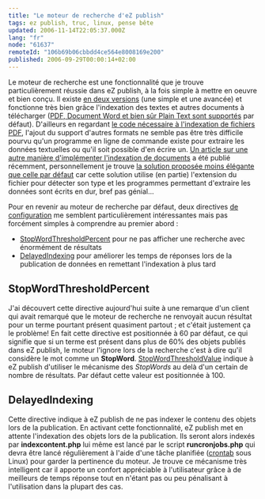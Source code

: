 ```yaml
---
title: "Le moteur de recherche d'eZ publish"
tags: ez publish, truc, linux, pense bête
updated: 2006-11-14T22:05:37.000Z
lang: "fr"
node: "61637"
remoteId: "106b69b06cbbdd4ce564e8008169e200"
published: 2006-09-29T00:00:14+02:00
---
```

 
Le moteur de recherche est une fonctionnalité que je trouve particulièrement réussie dans eZ publish, à la fois simple à mettre en oeuvre et bien conçu. Il existe [en deux versions](http://ez.no/doc/ez_publish/technical_manual/3_8/features/search_engine) (une simple et une avancée) et fonctionne très bien grâce l'indexation des textes et autres documents à télécharger ([PDF, Document Word et bien sûr Plain Text sont supportés](http://ez.no/products/ez_publish/documentation/configuration/configuration/search_engine/configuring_binary_file_indexing) par défaut). D'ailleurs en regardant [le code nécessaire à l'indexation de fichiers PDF](http://pubsvn.ez.no/websvn/filedetails.php?repname=nextgen&amp;path=/release/3.8.4/kernel/classes/datatypes/ezbinaryfile/plugins/ezpdfparser.php&amp;rev=0&amp;sc=1), l'ajout du support d'autres formats ne semble pas être très difficile pourvu qu'un programme en ligne de commande existe pour extraire les données textuelles ou qu'il soit possible d'en écrire un. [Un article sur une autre manière d'implémenter l'indexation de documents](http://ez.no/community/articles/indexing_multiple_binary_file_types) a été publié récemment, personnellement je trouve [la solution proposée moins élégante que celle par défaut](http://ez.no/community/articles/indexing_multiple_binary_file_types/creating_the_file_parser_plugin) car cette solution utilise (en partie) l'extension du fichier pour détecter son type et les programmes permettant d'extraire les données sont écrits en dur, bref pas génial...

 
Pour en revenir au moteur de recherche par défaut, deux directives [de configuration](http://ez.no/doc/ez_publish/technical_manual/3_8/reference/configuration_files/site_ini/searchsettings) me semblent particulièrement intéressantes mais pas forcément simples à comprendre au premier abord :

* [StopWordThresholdPercent](http://ez.no/doc/ez_publish/technical_manual/3_8/reference/configuration_files/site_ini/searchsettings/stopwordthresholdpercent) pour ne pas afficher une recherche avec énormément de résultats
* [DelayedIndexing](http://ez.no/doc/ez_publish/technical_manual/3_8/reference/configuration_files/site_ini/searchsettings/delayedindexing) pour améliorer les temps de réponses lors de la publication de données en remettant l'indexation à plus tard
 
  
## StopWordThresholdPercent

 
J'ai découvert cette directive aujourd'hui suite à une remarque d'un client qui avait remarqué que le moteur de recherche ne renvoyait aucun résultat pour un terme pourtant présent quasiment partout ; et c'était justement ça le problème! En fait cette directive est positionnée à 60 par défaut, ce qui signifie que si un terme est présent dans plus de 60% des objets publiés dans eZ publish, le moteur l'ignore lors de la recherche c'est à dire qu'il considère le mot comme un **StopWord**. [StopWordThresholdValue](http://ez.no/doc/ez_publish/technical_manual/3_8/reference/configuration_files/site_ini/searchsettings/stopwordthresholdvalue) indique à eZ publish d'utiliser le mécanisme des *StopWords* au delà d'un certain de nombre de résultats. Par défaut cette valeur est positionnée à 100.

   
## DelayedIndexing

 
Cette directive indique à eZ publish de ne pas indexer le contenu des objets lors de la publication. En activant cette fonctionnalité, eZ publish met en attente l'indexation des objets lors de la publication. Ils seront alors indexés par **indexcontent.php** lui même est lancé par le script **runcronjobs.php** qui devra être lancé régulièrement à l'aide d'une tâche planifiée ([crontab](http://pwet.fr/man/linux/formats/crontab) sous Linux) pour garder la pertinence du moteur. Je trouve ce mécanisme très intelligent car il apporte un confort appréciable à l'utilisateur grâce à de meilleurs de temps réponse tout en n'étant pas ou peu pénalisant à l'utilisation dans la plupart des cas.

 

